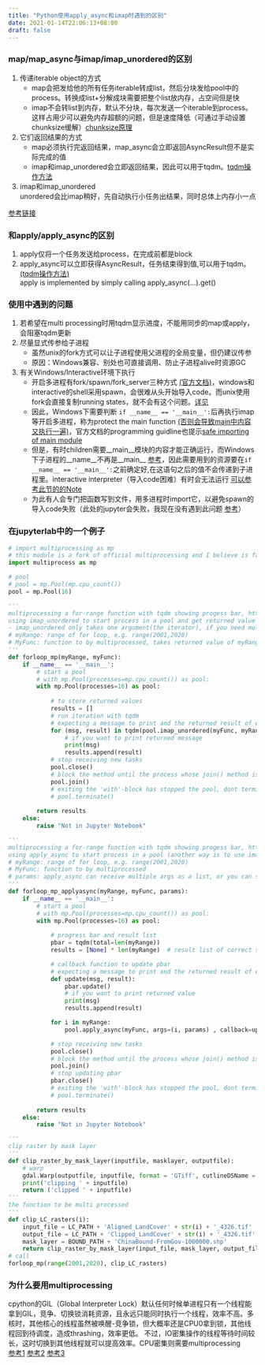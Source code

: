 ```yaml
---
title: "Python使用apply_async和imap时遇到的区别"
date: 2021-01-14T22:06:13+08:00
draft: false
---
```

### map/map_async与imap/imap_unordered的区别
1. 传递iterable object的方式  
    - map会把发给他的所有任务iterable转成list，然后分块发给pool中的process。转换成list+分解成块需要把整个list放内存，占空间但是快
    - imap不会转list到内存，默认不分块，每次发送一个iterable到process。这样占用少可以避免内存超额的问题，但是速度降低（可通过手动设置chunksize缓解）[chunksize原理](https://stackoverflow.com/questions/53751050/python-multiprocessing-understanding-logic-behind-chunksize)
2. 它们返回结果的方式
    - map必须执行完返回结果，map_async会立即返回AsyncResult但不是实际完成的值
    - imap和imap_unordered会立即返回结果，因此可以用于tqdm。[tqdm操作方法](https://github.com/tqdm/tqdm/issues/484)
3. imap和imap_unordered  
unordered会比imap稍好，先自动执行小任务出结果，同时总体上内存小一点

[参考链接](https://stackoverflow.com/questions/26520781/multiprocessing-pool-whats-the-difference-between-map-async-and-imap)
### 和apply/apply_async的区别
1. apply仅将一个任务发送给process，在完成前都是block
2. apply_async可以立即获得AsyncResult，任务结束得到值,可以用于tqdm。[(tqdm操作方法)](https://github.com/tqdm/tqdm/issues/484)  
apply is implemented by simply calling apply_async(...).get()
### 使用中遇到的问题
1. 若希望在multi processing时用tqdm显示进度，不能用同步的map或apply，会阻塞tqdm更新
2. 尽量显式传参给子进程
    - 虽然unix的fork方式可以让子进程使用父进程的全局变量，但仍建议传参
    - 原因：Windows兼容、别处也可直接调用、防止子进程alive时资源GC
3. 有关Windows/Interactive环境下执行
    - 开启多进程有fork/spawn/fork_server三种方式 [(官方文档)](https://docs.python.org/3.8/library/multiprocessing.html#contexts-and-start-methods)，windows和interactive的shell采用spawn，会很难从头开始导入code。而unix使用fork会直接复制running states，就不会有这个问题。[详见](https://stackoverflow.com/a/50385056) 
    - 因此，Windows下需要判断 `if __name__ == '__main__':`后再执行imap等开启多进程，称为protect the main function [(否则会导致main中内容又执行一遍)](https://stackoverflow.com/a/45110493)，官方文档的programming guidline也提示[safe importing of main module](https://docs.python.org/3.8/library/multiprocessing.html#the-spawn-and-forkserver-start-methods)  
    - 但是，有时children需要__main__模块的内容才能正确运行，而Windows下子进程的__name__不再是__main__ [参考](https://cloud.tencent.com/developer/article/1563136)，因此需要用到的资源要在`if __name__ == '__main__':`之前确定好,在这语句之后的值不会传递到子进程里。interactive interpreter（导入code困难）有时会无法运行 [可以参考此节的的Note](https://docs.python.org/3.8/library/multiprocessing.html#using-a-pool-of-workers)
    - 为此有人会专门把函数写到文件，用多进程时import它，以避免spawn的导入code失败（此处的jupyter会失败，我现在没有遇到此问题 [参考](https://stackoverflow.com/a/54266620)）

### 在jupyterlab中的一个例子
```python
# import multiprocessing as mp
# this module is a fork of official multiprocessing and I believe is faster
import multiprocess as mp

# pool
# pool = mp.Pool(mp.cpu_count())
pool = mp.Pool(16)

'''
multiprocessing a for-range function with tqdm showing progess bar, https://github.com/tqdm/tqdm/issues/484
using imap_unordered to start process in a pool and get returned value asynchronously
- imap_unordered only takes one argument(the iterator), if you need multiple arguments, you have to wrap all arguments into one new iterator
# myRange: range of for loop, e.g. range(2001,2020)
# MyFunc: function to by multiprocessed, takes returned value of myRange as the only argument
''' 
def forloop_mp(myRange, myFunc):
    if __name__ == '__main__':
        # start a pool
        # with mp.Pool(processes=mp.cpu_count()) as pool:
        with mp.Pool(processes=16) as pool:
         
            # to store returned values
            results = []
            # run iteration with tqdm
            # expecting a message to print and the returned result of each iteration
            for (msg, result) in tqdm(pool.imap_unordered(myFunc, myRange), total=len(myRange)):
                # if you want to print returned message
                print(msg)
                results.append(result)
            # stop receiving new tasks
            pool.close()
            # block the method until the process whose join() method is called terminates
            pool.join()
            # exiting the 'with'-block has stopped the pool, dont terminate it manually
            # pool.terminate()
            
        return results
    else:
        raise "Not in Jupyter Notebook"

'''
multiprocessing a for-range function with tqdm showing progess bar, https://github.com/tqdm/tqdm/issues/484
using apply_async to start process in a pool (another way is to use imap_unordered)
# myRange: range of for loop, e.g. range(2001,2020)
# MyFunc: function to by multiprocessed
# params: apply_async can receive multiple args as a list, or you can simple use args=(i, ), which will be the same as imap_unordered
''' 
def forloop_mp_applyasync(myRange, myFunc, params):
    if __name__ == '__main__':
        # start a pool
        # with mp.Pool(processes=mp.cpu_count()) as pool:
        with mp.Pool(processes=16) as pool:
            
            # progress bar and result list
            pbar = tqdm(total=len(myRange))
            results = [None] * len(myRange)  # result list of correct size

            # callback function to update pbar
            # expecting a message to print and the returned result of each iteration    
            def update(msg, result):
                pbar.update()
                # if you want to print returned value
                print(msg)
                results.append(result)

            for i in myRange:
                pool.apply_async(myFunc, args=(i, params) , callback=update)

            # stop receiving new tasks
            pool.close()
            # block the method until the process whose join() method is called terminates
            pool.join()
            # stop updating pbar
            pbar.close()
            # exiting the 'with'-block has stopped the pool, dont terminate it manually
            # pool.terminate()
            
        return results
    else:
        raise "Not in Jupyter Notebook"

''' 
clip raster by mask layer
'''
def clip_raster_by_mask_layer(inputfile, masklayer, outputfile):
    # warp
    gdal.Warp(outputfile, inputfile, format = 'GTiff', cutlineDSName = masklayer)
    print('clipping ' + inputfile)
    return ('clipped ' + inputfile)
'''
the function to be multi processed
'''
def clip_LC_rasters(i):
    input_file = LC_PATH + 'Aligned_LandCover' + str(i) + '_4326.tif'
    output_file = LC_PATH + 'Clipped_LandCover' + str(i) + '_4326.tif'
    mask_layer = BOUND_PATH + 'ChinaBound-FromGov-1000000.shp'
    return clip_raster_by_mask_layer(input_file, mask_layer, output_file)
# call
forloop_mp(range(2001,2020), clip_LC_rasters)
```

### 为什么要用multiprocessing
cpython的GIL（Global Interpreter Lock）默认任何时候单进程只有一个线程能拿到GIL，竞争、切换锁消耗资源，且永远只能同时执行一个线程，效率不高。多核时，其他核心的线程虽然被唤醒-竞争锁，但大概率还是CPU0拿到锁，其他线程回到待调度，造成thrashing，效率更低。
不过，IO密集操作的线程等待时间较长，这时切换到其他线程就可以提高效率。CPU密集则需要multiprocessing  
[参考1](https://zhuanlan.zhihu.com/p/20953544) [参考2](http://cenalulu.github.io/python/gil-in-python/) [参考3](https://python3-cookbook.readthedocs.io/zh_CN/latest/c12/p09_dealing_with_gil_stop_worring_about_it.html)